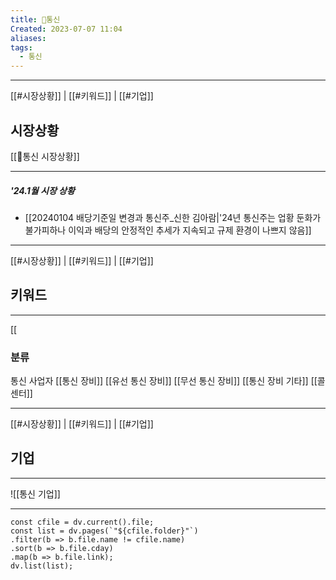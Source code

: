 ```yaml
---
title: 📡통신
Created: 2023-07-07 11:04
aliases: 
tags:
  - 통신
---
```

***
[[#시장상황]] | [[#키워드]] | [[#기업]]
## 시장상황
[[📡통신 시장상황]]
***
##### '24.1월 시장 상황
- [[20240104 배당기준일 변경과 통신주_신한 김아람|'24년 통신주는 업황 둔화가 불가피하나 이익과 배당의 안정적인 추세가 지속되고 규제 환경이 나쁘지 않음]]

***
[[#시장상황]] | [[#키워드]] | [[#기업]]
## 키워드
***
[[

### 분류
통신 사업자
[[통신 장비]]
	[[유선 통신 장비]]
	[[무선 통신 장비]]
	[[통신 장비 기타]]
[[콜센터]]

***
[[#시장상황]] | [[#키워드]] | [[#기업]]
## 기업
***
![[통신 기업]]
***
```dataviewjs
const cfile = dv.current().file;
const list = dv.pages(`"${cfile.folder}"`)
.filter(b => b.file.name != cfile.name)
.sort(b => b.file.cday)
.map(b => b.file.link);
dv.list(list);
```